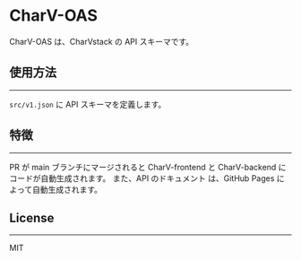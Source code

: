 # CharV-OAS

CharV-OAS は、CharVstack の API スキーマです。

## 使用方法
---
`src/v1.json` に API スキーマを定義します。

## 特徴
---
PR が main ブランチにマージされると CharV-frontend と CharV-backend にコードが自動生成されます。
また、API のドキュメント は、GitHub Pages によって自動生成されます。

## License
---
MIT
